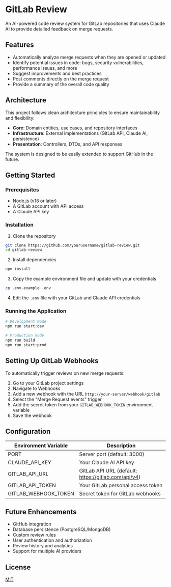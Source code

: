 # GitLab Review

An AI-powered code review system for GitLab repositories that uses Claude AI to provide detailed feedback on merge requests.

## Features

- Automatically analyze merge requests when they are opened or updated
- Identify potential issues in code: bugs, security vulnerabilities, performance issues, and more
- Suggest improvements and best practices
- Post comments directly on the merge request
- Provide a summary of the overall code quality

## Architecture

This project follows clean architecture principles to ensure maintainability and flexibility:

- **Core**: Domain entities, use cases, and repository interfaces
- **Infrastructure**: External implementations (GitLab API, Claude AI, persistence)
- **Presentation**: Controllers, DTOs, and API responses

The system is designed to be easily extended to support GitHub in the future.

## Getting Started

### Prerequisites

- Node.js (v18 or later)
- A GitLab account with API access
- A Claude API key

### Installation

1. Clone the repository
```bash
git clone https://github.com/yourusername/gitlab-review.git
cd gitlab-review
```

2. Install dependencies
```bash
npm install
```

3. Copy the example environment file and update with your credentials
```bash
cp .env.example .env
```

4. Edit the `.env` file with your GitLab and Claude API credentials

### Running the Application

```bash
# Development mode
npm run start:dev

# Production mode
npm run build
npm run start:prod
```

## Setting Up GitLab Webhooks

To automatically trigger reviews on new merge requests:

1. Go to your GitLab project settings
2. Navigate to Webhooks
3. Add a new webhook with the URL `http://your-server/webhook/gitlab`
4. Select the "Merge Request events" trigger
5. Add the secret token from your `GITLAB_WEBHOOK_TOKEN` environment variable
6. Save the webhook

## Configuration

| Environment Variable | Description |
|----------------------|-------------|
| PORT | Server port (default: 3000) |
| CLAUDE_API_KEY | Your Claude AI API key |
| GITLAB_API_URL | GitLab API URL (default: https://gitlab.com/api/v4) |
| GITLAB_API_TOKEN | Your GitLab personal access token |
| GITLAB_WEBHOOK_TOKEN | Secret token for GitLab webhooks |

## Future Enhancements

- GitHub integration
- Database persistence (PostgreSQL/MongoDB)
- Custom review rules
- User authentication and authorization
- Review history and analytics
- Support for multiple AI providers

## License

[MIT](LICENSE)